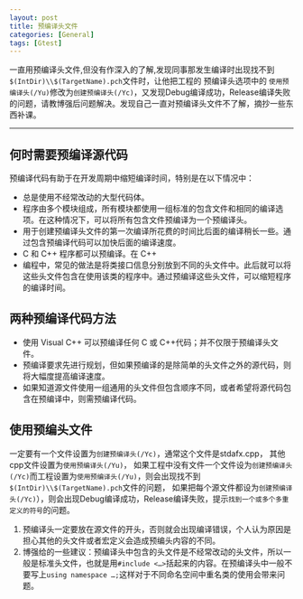 ```yaml
---
layout: post
title: 预编译头文件
categories: [General]
tags: [Gtest]
---
```


一直用预编译头文件,但没有作深入的了解,发现同事那发生编译时出现找不到`$(IntDir)\\$(TargetName).pch`文件时，让他把工程的
预编译头选项中的 `使用预编译头(/Yu)`修改为`创建预编译头(/Yc)`，又发现Debug编译成功，Release编译失败的问题，请教博强后问题解决。发现自己一直对预编译头文件不了解，摘抄一些东西补课。

----------

## 何时需要预编译源代码 ##
预编译代码有助于在开发周期中缩短编译时间，特别是在以下情况中：

- 总是使用不经常改动的大型代码体。
- 程序由多个模块组成，所有模块都使用一组标准的包含文件和相同的编译选项。在这种情况下，可以将所有包含文件预编译为一个预编译头。
- 用于创建预编译头文件的第一次编译所花费的时间比后面的编译稍长一些。通过包含预编译代码可以加快后面的编译速度。
- C 和 C++ 程序都可以预编译。在 C++
- 编程中，常见的做法是将类接口信息分别放到不同的头文件中。此后就可以将这些头文件包含在使用该类的程序中。通过预编译这些头文件，可以缩短程序的编译时间。

## 两种预编译代码方法 ##

- 使用 Visual C++ 可以预编译任何 C 或 C++代码；并不仅限于预编译头文件。
- 预编译要求先进行规划，但如果预编译的是除简单的头文件之外的源代码，则将大幅度提高编译速度。
- 如果知道源文件使用一组通用的头文件但包含顺序不同，或者希望将源代码包含在预编译中，则需预编译代码。

## 使用预编头文件 ##
一定要有一个文件设置为`创建预编译头(/Yc)`，通常这个文件是stdafx.cpp，
其他cpp文件设置为`使用预编译头(/Yu)`，
如果工程中没有文件一个文件设为`创建预编译头(/Yc)`而工程设置为`使用预编译头(/Yu)`，则会出现找不到`$(IntDir)\\$(TargetName).pch`文件的问题，
如果把每个源文件都设为`创建预编译头(/Yc)`），则会出现Debug编译成功，Release编译失败，提示`找到一个或多个多重定义的符号`的问题。

1. 预编译头一定要放在源文件的开头，否则就会出现编译错误，个人认为原因是担心其他的头文件或者宏定义会造成预编头内容的不同。
1. 博强给的一些建议：预编译头中包含的头文件是不经常改动的头文件，所以一般是标准头文件，也就是用`#include <…>`括起来的内容。在预编译头中一般不要写上`using namespace …;`这样对于不同命名空间中重名类的使用会带来问题。
